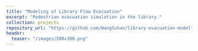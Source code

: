 ```yaml
---
title: "Modeling of Library Flow Evacuation"
excerpt: "Pedestrian evacuation simulation in the library."
collection: projects
repository_url: "https://github.com/WangSuhan/library-evacuation-model"  
header:
  teaser: "/images/500x300.png"  
---
```

